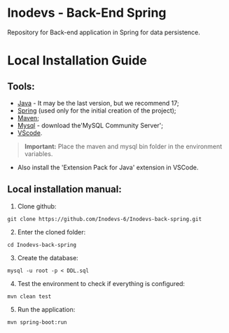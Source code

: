 # Inodevs - Back-End Spring
Repository for Back-end application in Spring for data persistence.

# Local Installation Guide

## Tools:

- [Java](https://www.java.com/pt-BR/download/ie_manual.jsp?locale=pt_BR) - It may be the last version, but we recommend 17;
- [Spring](https://start.spring.io/) (used only for the initial creation of the project);
- [Maven](https://maven.apache.org/download.cgi);
- [Mysql](https://dev.mysql.com/downloads/) - download the'MySQL Community Server';
- [VScode](https://code.visualstudio.com/download).

> **Important:** Place the maven and mysql bin folder in the environment variables.

- Also install the 'Extension Pack for Java' extension in VSCode.

## Local installation manual:

1. Clone github:
```console
git clone https://github.com/Inodevs-6/Inodevs-back-spring.git
```

2. Enter the cloned folder:
```console
cd Inodevs-back-spring
```

3. Create the database:
```console
mysql -u root -p < DDL.sql
```

4. Test the environment to check if everything is configured:
```console
mvn clean test
```

5. Run the application:
```console
mvn spring-boot:run
```
